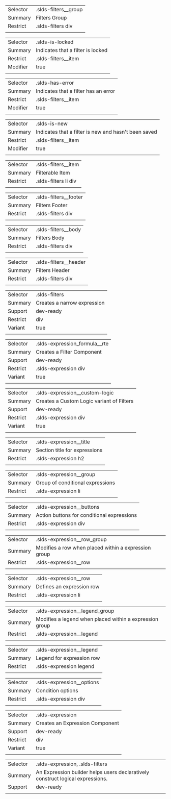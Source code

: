 
|  |  |
|-------|-------|
| Selector | .slds-filters__group  |
| Summary | Filters Group |
| Restrict | .slds-filters div |
|  |  |


|  |  |
|-------|-------|
| Selector | .slds-is-locked  |
| Summary | Indicates that a filter is locked |
| Restrict | .slds-filters__item |
| Modifier | true |
|  |  |


|  |  |
|-------|-------|
| Selector | .slds-has-error  |
| Summary | Indicates that a filter has an error |
| Restrict | .slds-filters__item |
| Modifier | true |
|  |  |


|  |  |
|-------|-------|
| Selector | .slds-is-new  |
| Summary | Indicates that a filter is new and hasn't been saved |
| Restrict | .slds-filters__item |
| Modifier | true |
|  |  |


|  |  |
|-------|-------|
| Selector | .slds-filters__item  |
| Summary | Filterable Item |
| Restrict | .slds-filters li div |
|  |  |


|  |  |
|-------|-------|
| Selector | .slds-filters__footer  |
| Summary | Filters Footer |
| Restrict | .slds-filters div |
|  |  |


|  |  |
|-------|-------|
| Selector | .slds-filters__body  |
| Summary | Filters Body |
| Restrict | .slds-filters div |
|  |  |


|  |  |
|-------|-------|
| Selector | .slds-filters__header  |
| Summary | Filters Header |
| Restrict | .slds-filters div |
|  |  |


|  |  |
|-------|-------|
| Selector | .slds-filters  |
| Summary | Creates a narrow expression |
| Support | dev-ready |
| Restrict | div |
| Variant | true |
|  |  |


|  |  |
|-------|-------|
| Selector | .slds-expression_formula__rte  |
| Summary | Creates a Filter Component |
| Support | dev-ready |
| Restrict | .slds-expression div |
| Variant | true |
|  |  |


|  |  |
|-------|-------|
| Selector | .slds-expression__custom-logic  |
| Summary | Creates a Custom Logic variant of Filters |
| Support | dev-ready |
| Restrict | .slds-expression div |
| Variant | true |
|  |  |


|  |  |
|-------|-------|
| Selector | .slds-expression__title  |
| Summary | Section title for expressions |
| Restrict | .slds-expression h2 |
|  |  |


|  |  |
|-------|-------|
| Selector | .slds-expression__group  |
| Summary | Group of conditional expressions |
| Restrict | .slds-expression li |
|  |  |


|  |  |
|-------|-------|
| Selector | .slds-expression__buttons  |
| Summary | Action buttons for conditional expressions |
| Restrict | .slds-expression div |
|  |  |


|  |  |
|-------|-------|
| Selector | .slds-expression__row_group  |
| Summary | Modifies a row when placed within a expression group |
| Restrict | .slds-expression__row |
|  |  |


|  |  |
|-------|-------|
| Selector | .slds-expression__row  |
| Summary | Defines an expression row |
| Restrict | .slds-expression li |
|  |  |


|  |  |
|-------|-------|
| Selector | .slds-expression__legend_group  |
| Summary | Modifies a legend when placed within a expression group |
| Restrict | .slds-expression__legend |
|  |  |


|  |  |
|-------|-------|
| Selector | .slds-expression__legend  |
| Summary | Legend for expression row |
| Restrict | .slds-expression legend |
|  |  |


|  |  |
|-------|-------|
| Selector | .slds-expression__options  |
| Summary | Condition options |
| Restrict | .slds-expression div |
|  |  |


|  |  |
|-------|-------|
| Selector | .slds-expression  |
| Summary | Creates an Expression Component |
| Support | dev-ready |
| Restrict | div |
| Variant | true |
|  |  |


|  |  |
|-------|-------|
| Selector | .slds-expression, .slds-filters  |
| Summary | An Expression builder helps users declaratively construct logical expressions. |
| Support | dev-ready |
|  |  |

